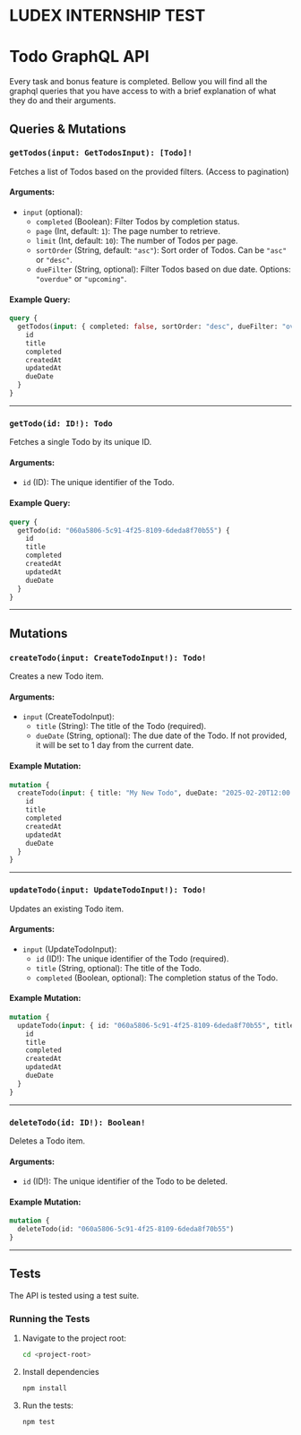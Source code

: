 
# LUDEX INTERNSHIP TEST

# Todo GraphQL API

Every task and bonus feature is completed.
Bellow you will find all the graphql queries that you have access to with a brief explanation of what they do and their arguments.

## Queries & Mutations

### `getTodos(input: GetTodosInput): [Todo]!`

Fetches a list of Todos based on the provided filters. (Access to pagination)

#### Arguments:
- `input` (optional):
  - `completed` (Boolean): Filter Todos by completion status. 
  - `page` (Int, default: `1`): The page number to retrieve.
  - `limit` (Int, default: `10`): The number of Todos per page.
  - `sortOrder` (String, default: `"asc"`): Sort order of Todos. Can be `"asc"` or `"desc"`.
  - `dueFilter` (String, optional): Filter Todos based on due date. Options: `"overdue"` or `"upcoming"`.

#### Example Query:
```graphql
query {
  getTodos(input: { completed: false, sortOrder: "desc", dueFilter: "overdue", page: 1, limit: 5 }) {
    id
    title
    completed
    createdAt
    updatedAt
    dueDate
  }
}
```

---

### `getTodo(id: ID!): Todo`

Fetches a single Todo by its unique ID.

#### Arguments:
- `id` (ID): The unique identifier of the Todo.

#### Example Query:
```graphql
query {
  getTodo(id: "060a5806-5c91-4f25-8109-6deda8f70b55") {
    id
    title
    completed
    createdAt
    updatedAt
    dueDate
  }
}
```

---

## Mutations

### `createTodo(input: CreateTodoInput!): Todo!`

Creates a new Todo item.

#### Arguments:
- `input` (CreateTodoInput):
  - `title` (String): The title of the Todo (required).
  - `dueDate` (String, optional): The due date of the Todo. If not provided, it will be set to 1 day from the current date.

#### Example Mutation:
```graphql
mutation {
  createTodo(input: { title: "My New Todo", dueDate: "2025-02-20T12:00:00.000Z" }) {
    id
    title
    completed
    createdAt
    updatedAt
    dueDate
  }
}
```

---

### `updateTodo(input: UpdateTodoInput!): Todo!`

Updates an existing Todo item.

#### Arguments:
- `input` (UpdateTodoInput):
  - `id` (ID!): The unique identifier of the Todo (required).
  - `title` (String, optional): The title of the Todo.
  - `completed` (Boolean, optional): The completion status of the Todo.

#### Example Mutation:
```graphql
mutation {
  updateTodo(input: { id: "060a5806-5c91-4f25-8109-6deda8f70b55", title: "Updated Todo Title", completed: true }) {
    id
    title
    completed
    createdAt
    updatedAt
    dueDate
  }
}
```

---

### `deleteTodo(id: ID!): Boolean!`

Deletes a Todo item.

#### Arguments:
- `id` (ID!): The unique identifier of the Todo to be deleted.

#### Example Mutation:
```graphql
mutation {
  deleteTodo(id: "060a5806-5c91-4f25-8109-6deda8f70b55") 
}
```

---

## Tests

The API is tested using a test suite.

### Running the Tests

1. Navigate to the project root:
    ```bash
    cd <project-root>
2. Install dependencies
    ```bash
    npm install
3. Run the tests:
    ```bash
    npm test
